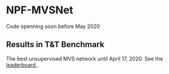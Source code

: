 # NPF-MVSNet
Code openning soon before May 2020


## Results in T&T Benchmark
The best unsupervised MVS network until April 17, 2020. See the [leaderboard ](https://www.tanksandtemples.org/details/853/). 
